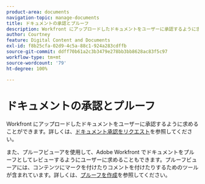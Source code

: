 ```yaml
---
product-area: documents
navigation-topic: manage-documents
title: ドキュメントの承認とプルーフ
description: Workfront にアップロードしたドキュメントをユーザーに承認するように求めることができます。詳しくは、ドキュメントの承認をリクエストを参照してください。
author: Courtney
feature: Digital Content and Documents
exl-id: f8b25cfa-02d9-4c5a-88c1-924a283cdffb
source-git-commit: ddff70b61a2c3b3479e278bb3bb8628ac83f5c97
workflow-type: tm+mt
source-wordcount: '79'
ht-degree: 100%

---
```


# ドキュメントの承認とプルーフ

Workfront にアップロードしたドキュメントをユーザーに承認するように求めることができます。詳しくは、[ドキュメント承認をリクエスト](../../review-and-approve-work/manage-approvals/request-document-approvals.md)を参照してください。

また、プルーフビューアを使用して、Adobe Workfront でドキュメントをプルーフとしてレビューするようにユーザーに求めることもできます。プルーフビューアには、コンテンツにマークを付けたりコメントを付けたりするためのツールが含まれています。詳しくは、[プルーフを作成](../../review-and-approve-work/proofing/creating-proofs-within-workfront/create-proofs-in-wf.md)を参照してください。
